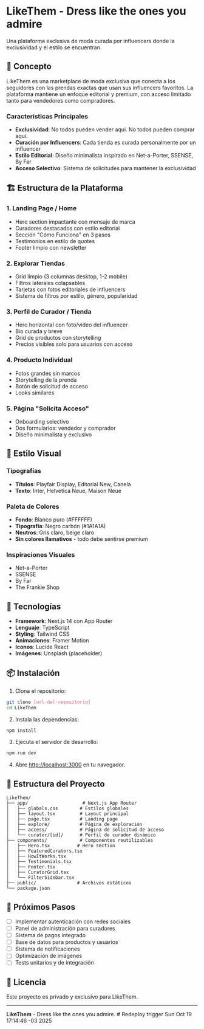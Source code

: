 # LikeThem - Dress like the ones you admire

Una plataforma exclusiva de moda curada por influencers donde la exclusividad y el estilo se encuentran.

## 🎯 Concepto

LikeThem es una marketplace de moda exclusiva que conecta a los seguidores con las prendas exactas que usan sus influencers favoritos. La plataforma mantiene un enfoque editorial y premium, con acceso limitado tanto para vendedores como compradores.

### Características Principales

- **Exclusividad**: No todos pueden vender aquí. No todos pueden comprar aquí.
- **Curación por Influencers**: Cada tienda es curada personalmente por un influencer
- **Estilo Editorial**: Diseño minimalista inspirado en Net-a-Porter, SSENSE, By Far
- **Acceso Selectivo**: Sistema de solicitudes para mantener la exclusividad

## 🏗️ Estructura de la Plataforma

### 1. Landing Page / Home
- Hero section impactante con mensaje de marca
- Curadores destacados con estilo editorial
- Sección "Cómo Funciona" en 3 pasos
- Testimonios en estilo de quotes
- Footer limpio con newsletter

### 2. Explorar Tiendas
- Grid limpio (3 columnas desktop, 1-2 mobile)
- Filtros laterales colapsables
- Tarjetas con fotos editoriales de influencers
- Sistema de filtros por estilo, género, popularidad

### 3. Perfil de Curador / Tienda
- Hero horizontal con foto/video del influencer
- Bio curada y breve
- Grid de productos con storytelling
- Precios visibles solo para usuarios con acceso

### 4. Producto Individual
- Fotos grandes sin marcos
- Storytelling de la prenda
- Botón de solicitud de acceso
- Looks similares

### 5. Página "Solicita Acceso"
- Onboarding selectivo
- Dos formularios: vendedor y comprador
- Diseño minimalista y exclusivo

## 🎨 Estilo Visual

### Tipografías
- **Títulos**: Playfair Display, Editorial New, Canela
- **Texto**: Inter, Helvetica Neue, Maison Neue

### Paleta de Colores
- **Fondo**: Blanco puro (#FFFFFF)
- **Tipografía**: Negro carbón (#1A1A1A)
- **Neutros**: Gris claro, beige claro
- **Sin colores llamativos** - todo debe sentirse premium

### Inspiraciones Visuales
- Net-a-Porter
- SSENSE
- By Far
- The Frankie Shop

## 🚀 Tecnologías

- **Framework**: Next.js 14 con App Router
- **Lenguaje**: TypeScript
- **Styling**: Tailwind CSS
- **Animaciones**: Framer Motion
- **Iconos**: Lucide React
- **Imágenes**: Unsplash (placeholder)

## 📦 Instalación

1. Clona el repositorio:
```bash
git clone [url-del-repositorio]
cd LikeThem
```

2. Instala las dependencias:
```bash
npm install
```

3. Ejecuta el servidor de desarrollo:
```bash
npm run dev
```

4. Abre [http://localhost:3000](http://localhost:3000) en tu navegador.

## 📁 Estructura del Proyecto

```
LikeThem/
├── app/                    # Next.js App Router
│   ├── globals.css        # Estilos globales
│   ├── layout.tsx         # Layout principal
│   ├── page.tsx           # Landing page
│   ├── explore/           # Página de exploración
│   ├── access/            # Página de solicitud de acceso
│   └── curator/[id]/      # Perfil de curador dinámico
├── components/            # Componentes reutilizables
│   ├── Hero.tsx          # Hero section
│   ├── FeaturedCurators.tsx
│   ├── HowItWorks.tsx
│   ├── Testimonials.tsx
│   ├── Footer.tsx
│   ├── CuratorGrid.tsx
│   └── FilterSidebar.tsx
├── public/               # Archivos estáticos
└── package.json
```

## 🎯 Próximos Pasos

- [ ] Implementar autenticación con redes sociales
- [ ] Panel de administración para curadores
- [ ] Sistema de pagos integrado
- [ ] Base de datos para productos y usuarios
- [ ] Sistema de notificaciones
- [ ] Optimización de imágenes
- [ ] Tests unitarios y de integración

## 📝 Licencia

Este proyecto es privado y exclusivo para LikeThem.

---

**LikeThem** - Dress like the ones you admire. # Redeploy trigger Sun Oct 19 17:14:46 -03 2025
